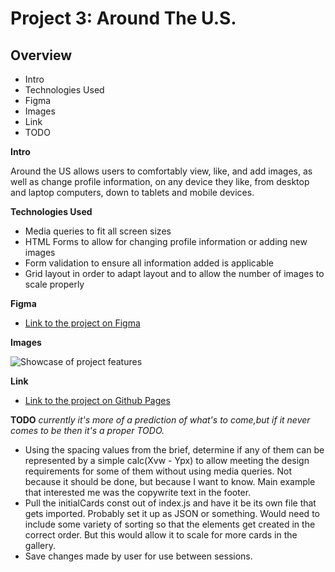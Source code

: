 # Project 3: Around The U.S.

## Overview  

* Intro
* Technologies Used
* Figma  
* Images
* Link
* TODO

**Intro**
  
Around the US allows users to comfortably view, like, and add images, as well as change profile information, on any device they like, from desktop and laptop computers, down to tablets and mobile devices.

**Technologies Used**
* Media queries to fit all screen sizes
* HTML Forms to allow for changing profile information or adding new images
* Form validation to ensure all information added is applicable
* Grid layout in order to adapt layout and to allow the number of images to scale properly
  
**Figma**  
  
* [Link to the project on Figma](https://www.figma.com/file/ii4xxsJ0ghevUOcssTlHZv/Sprint-3%3A-Around-the-US?node-id=0%3A1)  
  
**Images**  
  
![Showcase of project features](../assets/around_US_showcase.gif?raw=true)

**Link**
* [Link to the project on Github Pages](https://meidoragon.github.cio/se_project_aroundtheus/)

**TODO** *currently it's more of a prediction of what's to come,but if it never comes to be then it's a proper TODO.*

* Using the spacing values from the brief, determine if any of them can be represented by a simple calc(Xvw - Ypx) to allow meeting the design requirements for some of them without using media queries. Not because it should be done, but because I want to know. Main example that interested me was the copywrite text in the footer. 
* Pull the initialCards const out of index.js and have it be its own file that gets imported. Probably set it up as JSON or something. Would need to include some variety of sorting so that the elements get created in the correct order. But this would allow it to scale for more cards in the gallery.
* Save changes made by user for use between sessions.
